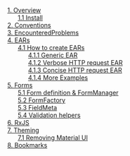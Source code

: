 [1. Overview](/madog/Overview/readme.md#overview)<br>
&nbsp;&nbsp;&nbsp;&nbsp;&nbsp;&nbsp;[1.1 Install](/madog/Overview/readme.md#install)<br>
[2. Conventions](/madog/Conventions/readme.md#conventions)<br>
[3. EncounteredProblems](/madog/EncounteredProblems/readme.md#encounteredproblems)<br>
[4. EARs](/madog/EARs/readme.md#ears)<br>
&nbsp;&nbsp;&nbsp;&nbsp;&nbsp;&nbsp;[4.1 How to create EARs](/madog/EARs/readme.md#how-to-create-ears)<br>
&nbsp;&nbsp;&nbsp;&nbsp;&nbsp;&nbsp;&nbsp;&nbsp;&nbsp;&nbsp;&nbsp;&nbsp;[4.1.1 Generic EAR](/madog/EARs/readme.md#generic-ear)<br>
&nbsp;&nbsp;&nbsp;&nbsp;&nbsp;&nbsp;&nbsp;&nbsp;&nbsp;&nbsp;&nbsp;&nbsp;[4.1.2 Verbose HTTP request EAR](/madog/EARs/readme.md#verbose-http-request-ear)<br>
&nbsp;&nbsp;&nbsp;&nbsp;&nbsp;&nbsp;&nbsp;&nbsp;&nbsp;&nbsp;&nbsp;&nbsp;[4.1.3 Concise HTTP request EAR](/madog/EARs/readme.md#concise-http-request-ear)<br>
&nbsp;&nbsp;&nbsp;&nbsp;&nbsp;&nbsp;&nbsp;&nbsp;&nbsp;&nbsp;&nbsp;&nbsp;[4.1.4 More Examples](/madog/EARs/readme.md#more-examples)<br>
[5. Forms](/madog/Forms/readme.md#forms)<br>
&nbsp;&nbsp;&nbsp;&nbsp;&nbsp;&nbsp;[5.1 Form definition & FormManager](/madog/Forms/readme.md#form-definition--formmanager)<br>
&nbsp;&nbsp;&nbsp;&nbsp;&nbsp;&nbsp;[5.2 FormFactory](/madog/Forms/readme.md#formfactory)<br>
&nbsp;&nbsp;&nbsp;&nbsp;&nbsp;&nbsp;[5.3 FieldMeta](/madog/Forms/readme.md#fieldmeta)<br>
&nbsp;&nbsp;&nbsp;&nbsp;&nbsp;&nbsp;[5.4 Validation helpers](/madog/Forms/readme.md#validation-helpers)<br>
[6. RxJS](/madog/RxJS/readme.md#rxjs)<br>
[7. Theming](/madog/Theming/readme.md#theming)<br>
&nbsp;&nbsp;&nbsp;&nbsp;&nbsp;&nbsp;[7.1 Removing Material UI](/madog/Theming/readme.md#removing-material-ui)<br>
[8. Bookmarks](/madog/Bookmarks/readme.md#bookmarks)<br>

 

